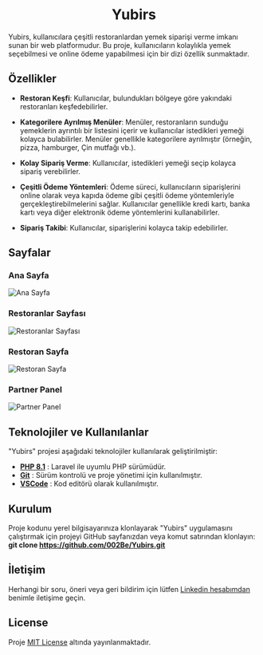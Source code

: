 <h1 style="text-align:center;">Yubirs</h1>
Yubirs, kullanıcılara çeşitli restoranlardan yemek siparişi verme imkanı sunan bir web platformudur. Bu proje, kullanıcıların kolaylıkla yemek seçebilmesi ve online ödeme yapabilmesi için bir dizi özellik sunmaktadır.

## Özellikler
- **Restoran Keşfi**: Kullanıcılar, bulundukları bölgeye göre yakındaki restoranları keşfedebilirler.

- **Kategorilere Ayrılmış Menüler**: Menüler, restoranların sunduğu yemeklerin ayrıntılı bir listesini içerir ve kullanıcılar istedikleri yemeği kolayca bulabilirler. Menüler genellikle kategorilere ayrılmıştır (örneğin, pizza, hamburger, Çin mutfağı vb.).

- **Kolay Sipariş Verme**: Kullanıcılar, istedikleri yemeği seçip kolayca sipariş verebilirler.

- **Çeşitli Ödeme Yöntemleri**: Ödeme süreci, kullanıcıların siparişlerini online olarak veya kapıda ödeme gibi çeşitli ödeme yöntemleriyle gerçekleştirebilmelerini sağlar. Kullanıcılar genellikle kredi kartı, banka kartı veya diğer elektronik ödeme yöntemlerini kullanabilirler.

- **Sipariş Takibi**: Kullanıcılar, siparişlerini kolayca takip edebilirler.

## Sayfalar
### Ana Sayfa
![Ana Sayfa](githubAssets/)
### Restoranlar Sayfası
![Restoranlar Sayfası](githubAssets/)
### Restoran Sayfa
![Restoran Sayfa](githubAssets/)
### Partner Panel
![Partner Panel](githubAssets/)

## Teknolojiler ve Kullanılanlar
"Yubirs" projesi aşağıdaki teknolojiler kullanılarak geliştirilmiştir:

- **[PHP 8.1](https://www.php.net/)** : Laravel ile uyumlu PHP sürümüdür.
- **[Git](https://git-scm.com/)** : Sürüm kontrolü ve proje yönetimi için kullanılmıştır.
- **[VSCode](https://code.visualstudio.com/)** : Kod editörü olarak kullanılmıştır.

## Kurulum
Proje kodunu yerel bilgisayarınıza klonlayarak "Yubirs" uygulamasını çalıştırmak için projeyi GitHub sayfanızdan veya komut satırından klonlayın: **git clone https://github.com/002Be/Yubirs.git**

## İletişim
Herhangi bir soru, öneri veya geri bildirim için lütfen <a href="https://www.linkedin.com/in/0berke0ozdemir0/" target="_blank">Linkedin hesabımdan</a> benimle iletişime geçin.

## License
Proje [MIT License](./LICENSE) altında yayınlanmaktadır.